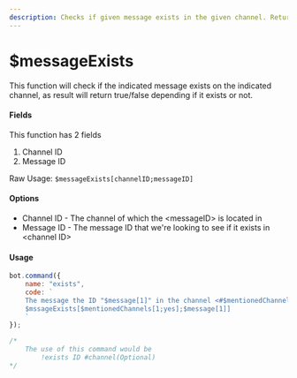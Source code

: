 ```yaml
---
description: Checks if given message exists in the given channel. Returns true/false
---
```


# $messageExists

This function will check if the indicated message exists on the indicated channel, as result will return true/false depending if it exists or not.

#### Fields

 This function has 2 fields

1. Channel ID 
2. Message ID

Raw Usage: `$messageExists[channelID;messageID]`

#### Options

* Channel ID - The channel of which the &lt;messageID&gt; is located in
* Message ID - The message ID that we're looking to see if it exists in &lt;channel ID&gt;

#### Usage

```javascript
bot.command({
    name: "exists",
    code: `
    The message the ID "$message[1]" in the channel <#$mentionedChannels[1;yes]> exists?
    $mssageExists[$mentionedChannels[1;yes];$message[1]]
    `
});

/* 
    The use of this command would be
        !exists ID #channel(Optional)
*/
```

